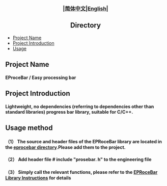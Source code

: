 ### <div align="center">|[简体中文](../../README.md)|[English](README_en.md)|</div>

## <div align="center">Directory</div>
- [Project Name](#project-name)
- [Project Introduction](#project-introduction)
- [Usage](#usage-method)

## Project Name
#### EProceBar / Easy processing bar

## Project Introduction
#### Lightweight, no dependencies (referring to dependencies other than standard libraries) progress bar library, suitable for C/C++.

## Usage method
#### （1） The source and header files of the EPRoceBar library are located in the [eprocebar directory](../../eprocebar/).Please add them to the project.
#### （2） Add header file # include "prosebar. h" to the engineering file
#### （3） Simply call the relevant functions, please refer to the [EPRoceBar Library Instructions](EProceBar_en.md) for details